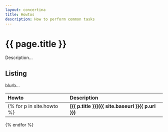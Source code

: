 ```yaml
---
layout: concertina
title: Howtos
description: How to perform common tasks
---
```


# {{ page.title }}

Description...

## Listing

blurb...

| Howto | Description |
| :---  | :---        |
{% for p in site.howto %}| **[{{ p.title }}]({{ site.baseurl }}{{ p.url }})** | {{ p.description }} |
{% endfor %}

